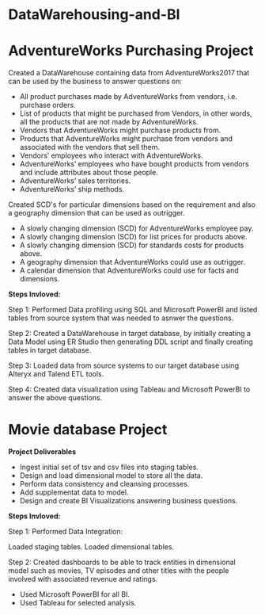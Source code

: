 # DataWarehousing-and-BI
# AdventureWorks Purchasing Project
Created a DataWarehouse containing data from AdventureWorks2017 that can be used by the business to answer questions on:
- All product purchases made by AdventureWorks from vendors, i.e. purchase orders.
- List of products that might be purchased from Vendors, in other words, all the products that are not made by AdventureWorks.
- Vendors that AdventureWorks might purchase products from.
- Products that AdventureWorks might purchase from vendors and associated with the vendors that sell them.
- Vendors’ employees who interact with AdventureWorks.
- AdventureWorks’ employees who have bought products from vendors and include attributes about those people.
- AdventureWorks’ sales territories.
- AdventureWorks’ ship methods.

Created SCD's for particular dimensions based on the requirement and also a geography dimension that can be used as outrigger.
- A slowly changing dimension (SCD) for AdventureWorks employee pay.
- A slowly changing dimension (SCD) for list prices for products above.
- A slowly changing dimension (SCD) for standards costs for products above.
- A geography dimension that AdventureWorks could use as outrigger.
- A calendar dimension that AdventureWorks could use for facts and dimensions.

**Steps Invloved:**

Step 1: Performed Data profiling using SQL and Microsoft PowerBI and listed tables from source system that was needed to asnwer the questions.

Step 2: Created a DataWarehouse in target database, by initially creating a Data Model using ER Studio then generating DDL script and finally creating tables in target database.

Step 3: Loaded data from source systems to our target database using Alteryx and Talend ETL tools.

Step 4: Created data visualization using Tableau and Microsoft PowerBI to answer the above questions.

# Movie database Project
**Project Deliverables**

- Ingest initial set of tsv and csv files into staging tables.
- Design and load dimensional model to store all the data.
- Perform data consistency and cleansing processes.
- Add supplementat data to model.
- Design and create BI Visualizations answering business questions.


**Steps Invloved:**

Step 1: Performed Data Integration:

Loaded staging tables.
Loaded dimensional tables.

Step 2: Created dashboards to be able to track entities in dimensional model such as movies, TV episodes and other titles with the people involved with associated revenue and ratings.

- Used Microsoft PowerBI for all BI.
- Used Tableau for selected analysis.
